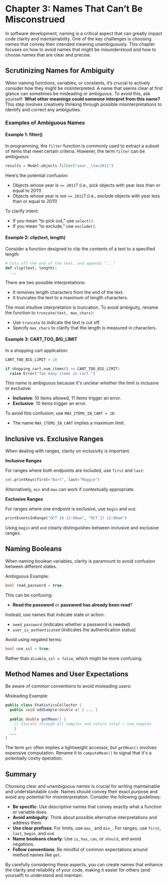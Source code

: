# Chapter 3: Names That Can’t Be Misconstrued

In software development, naming is a critical aspect that can greatly impact code clarity and maintainability. One of the key challenges is choosing names that convey their intended meaning unambiguously. This chapter focuses on how to avoid names that might be misunderstood and how to choose names that are clear and precise.

## Scrutinizing Names for Ambiguity

When naming functions, variables, or constants, it’s crucial to actively consider how they might be misinterpreted. A name that seems clear at first glance can sometimes be misleading or ambiguous. To avoid this, ask yourself: **What other meanings could someone interpret from this name?** This step involves creatively thinking through possible misinterpretations to identify and correct any ambiguities.

### Examples of Ambiguous Names

#### Example 1: filter()

In programming, the `filter` function is commonly used to extract a subset of items that meet certain criteria. However, the term `filter` can be ambiguous:

```py
results = Model.objects.filter("year__lte=2011")
```

Here’s the potential confusion:

* Objects whose year is `<= 2011`? (i.e., pick objects with year less than or equal to 2011)
* Objects whose year is not `<= 2011`? (i.e., exclude objects with year less than or equal to 2011)

To clarify intent:

* If you mean “to pick out,” use `select()`.
* If you mean “to exclude,” use `exclude()`.

#### Example 2: clip(text, length)

Consider a function designed to clip the contents of a text to a specified length:

```py
# Cuts off the end of the text, and appends "..."
def clip(text, length):
  ...
```

There are two possible interpretations:

* It removes length characters from the end of the text.
* It truncates the text to a maximum of length characters.

The most intuitive interpretation is truncation. To avoid ambiguity, rename the function to `truncate(text, max_chars)`:

* Use `truncate` to indicate the text is cut off.
* Specify `max_chars` to clarify that the length is measured in characters.

#### Example 3: CART_TOO_BIG_LIMIT

In a shopping cart application:

```py
CART_TOO_BIG_LIMIT = 10

if shopping_cart.num_items() >= CART_TOO_BIG_LIMIT:
  raise Error("Too many items in cart.")
```

This name is ambiguous because it's unclear whether the limit is inclusive or exclusive:

* **Inclusive**: 10 items allowed, 11 items trigger an error.
* **Exclusive**: 10 items trigger an error.

To avoid this confusion, use `MAX_ITEMS_IN_CART = 10`:

* The name `MAX_ITEMS_IN_CART` implies a maximum limit.

## Inclusive vs. Exclusive Ranges

When dealing with ranges, clarity on inclusivity is important.

**Inclusive Ranges**

For ranges where both endpoints are included, use `first` and `last`:

```py
set.printKeys(first="Bart", last="Maggie")
```

Alternatively, `min` and `max` can work if contextually appropriate.

**Exclusive Ranges**

For ranges where one endpoint is exclusive, use `begin` and `end`:

```py
printEventsInRange("OCT 16 12:00am", "OCT 17 12:00am")
```

Using `begin` and `end` clearly distinguishes between inclusive and exclusive ranges.

## Naming Booleans

When naming boolean variables, clarity is paramount to avoid confusion between different states.

Ambiguous Example:

```cpp
bool read_password = true;
```

This can be confusing:

* **Read the password** or **password has already been read**?

Instead, use names that indicate state or action:

* `need_password` (indicates whether a password is needed)
* `user_is_authenticated` (indicates the authentication status)

Avoid using negated terms:

```cpp
bool use_ssl = true;
```

Rather than `disable_ssl = false`, which might be more confusing.

## Method Names and User Expectations

Be aware of common conventions to avoid misleading users:

Misleading Example:

```java
public class StatisticsCollector {
  public void addSample(double x) { ... }
  
  public double getMean() {
    // Iterate through all samples and return total / num_samples
    }
  ...
}
```

The term `get` often implies a lightweight accessor, but `getMean()` involves expensive computation. Rename it to `computeMean()` to signal that it's a potentially costly operation.

## Summary

Choosing clear and unambiguous names is crucial for writing maintainable and understandable code. Names should convey their exact purpose and avoid any potential for misinterpretation. Consider the following guidelines:

* **Be specific**: Use descriptive names that convey exactly what a function or variable does.
* **Avoid ambiguity**: Think about possible alternative interpretations and address them.
* **Use clear prefixes**: For limits, use `max_` and `min_`. For ranges, use `first`, `last`, `begin`, and `end`.
* **Name booleans clearly**: Use `is`, `has`, `can`, or `should`, and avoid negations.
* **Follow conventions**: Be mindful of common expectations around method names like `get`.

By carefully considering these aspects, you can create names that enhance the clarity and reliability of your code, making it easier for others (and yourself) to understand and maintain.
